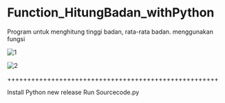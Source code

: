 # Function_HitungBadan_withPython
Program untuk menghitung tinggi badan, rata-rata badan. menggunakan fungsi

![1](https://user-images.githubusercontent.com/32072262/74072705-44bcbd80-4a3a-11ea-98d4-4492651f89d3.png)

![2](https://user-images.githubusercontent.com/32072262/74072885-f52ac180-4a3a-11ea-8ce8-65a08e056257.png)


+++++++++++++++++++++++++++++++++++++++++++++++++++++

Install Python new release
Run Sourcecode.py
